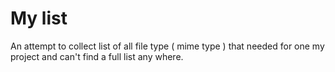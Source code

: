 # My list 
An attempt to collect list of all file type ( mime type ) that needed for one my project and can't find a full list any where.